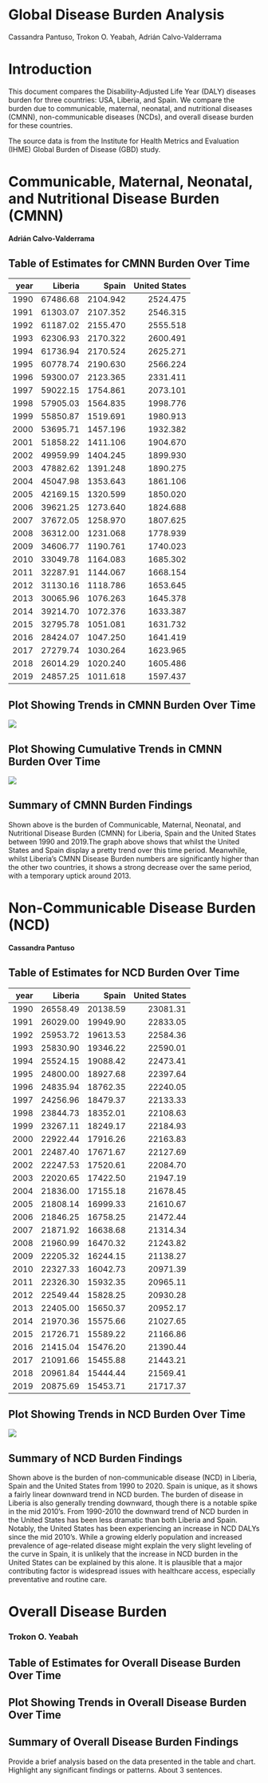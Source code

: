 Global Disease Burden Analysis
================
Cassandra Pantuso, Trokon O. Yeabah, Adrián Calvo-Valderrama

# Introduction

This document compares the Disability-Adjusted Life Year (DALY) diseases
burden for three countries: USA, Liberia, and Spain. We compare the
burden due to communicable, maternal, neonatal, and nutritional diseases
(CMNN), non-communicable diseases (NCDs), and overall disease burden for
these countries.

The source data is from the Institute for Health Metrics and Evaluation
(IHME) Global Burden of Disease (GBD) study.

# Communicable, Maternal, Neonatal, and Nutritional Disease Burden (CMNN)

#### Adrián Calvo-Valderrama

## Table of Estimates for CMNN Burden Over Time

| year |  Liberia |    Spain | United States |
|-----:|---------:|---------:|--------------:|
| 1990 | 67486.68 | 2104.942 |      2524.475 |
| 1991 | 61303.07 | 2107.352 |      2546.315 |
| 1992 | 61187.02 | 2155.470 |      2555.518 |
| 1993 | 62306.93 | 2170.322 |      2600.491 |
| 1994 | 61736.94 | 2170.524 |      2625.271 |
| 1995 | 60778.74 | 2190.630 |      2566.224 |
| 1996 | 59300.07 | 2123.365 |      2331.411 |
| 1997 | 59022.15 | 1754.861 |      2073.101 |
| 1998 | 57905.03 | 1564.835 |      1998.776 |
| 1999 | 55850.87 | 1519.691 |      1980.913 |
| 2000 | 53695.71 | 1457.196 |      1932.382 |
| 2001 | 51858.22 | 1411.106 |      1904.670 |
| 2002 | 49959.99 | 1404.245 |      1899.930 |
| 2003 | 47882.62 | 1391.248 |      1890.275 |
| 2004 | 45047.98 | 1353.643 |      1861.106 |
| 2005 | 42169.15 | 1320.599 |      1850.020 |
| 2006 | 39621.25 | 1273.640 |      1824.688 |
| 2007 | 37672.05 | 1258.970 |      1807.625 |
| 2008 | 36312.00 | 1231.068 |      1778.939 |
| 2009 | 34606.77 | 1190.761 |      1740.023 |
| 2010 | 33049.78 | 1164.083 |      1685.302 |
| 2011 | 32287.91 | 1144.067 |      1668.154 |
| 2012 | 31130.16 | 1118.786 |      1653.645 |
| 2013 | 30065.96 | 1076.263 |      1645.378 |
| 2014 | 39214.70 | 1072.376 |      1633.387 |
| 2015 | 32795.78 | 1051.081 |      1631.732 |
| 2016 | 28424.07 | 1047.250 |      1641.419 |
| 2017 | 27279.74 | 1030.264 |      1623.965 |
| 2018 | 26014.29 | 1020.240 |      1605.486 |
| 2019 | 24857.25 | 1011.618 |      1597.437 |

## Plot Showing Trends in CMNN Burden Over Time

![](daly_report_PARENT_files/figure-gfm/unnamed-chunk-8-1.png)<!-- -->

## Plot Showing Cumulative Trends in CMNN Burden Over Time

![](daly_report_PARENT_files/figure-gfm/unnamed-chunk-9-1.png)<!-- -->

## Summary of CMNN Burden Findings

Shown above is the burden of Communicable, Maternal, Neonatal, and
Nutritional Disease Burden (CMNN) for Liberia, Spain and the United
States between 1990 and 2019.The graph above shows that whilst the
United States and Spain display a pretty trend over this time period.
Meanwhile, whilst Liberia’s CMNN Disease Burden numbers are
significantly higher than the other two countries, it shows a strong
decrease over the same period, with a temporary uptick around 2013.

# Non-Communicable Disease Burden (NCD)

#### Cassandra Pantuso

## Table of Estimates for NCD Burden Over Time

| year |  Liberia |    Spain | United States |
|-----:|---------:|---------:|--------------:|
| 1990 | 26558.49 | 20138.59 |      23081.31 |
| 1991 | 26029.00 | 19949.90 |      22833.05 |
| 1992 | 25953.72 | 19613.53 |      22584.36 |
| 1993 | 25830.90 | 19346.22 |      22590.01 |
| 1994 | 25524.15 | 19088.42 |      22473.41 |
| 1995 | 24800.00 | 18927.68 |      22397.64 |
| 1996 | 24835.94 | 18762.35 |      22240.05 |
| 1997 | 24256.96 | 18479.37 |      22133.33 |
| 1998 | 23844.73 | 18352.01 |      22108.63 |
| 1999 | 23267.11 | 18249.17 |      22184.93 |
| 2000 | 22922.44 | 17916.26 |      22163.83 |
| 2001 | 22487.40 | 17671.67 |      22127.69 |
| 2002 | 22247.53 | 17520.61 |      22084.70 |
| 2003 | 22020.65 | 17422.50 |      21947.19 |
| 2004 | 21836.00 | 17155.18 |      21678.45 |
| 2005 | 21808.14 | 16999.33 |      21610.67 |
| 2006 | 21846.25 | 16758.25 |      21472.44 |
| 2007 | 21871.92 | 16638.68 |      21314.34 |
| 2008 | 21960.99 | 16470.32 |      21243.82 |
| 2009 | 22205.32 | 16244.15 |      21138.27 |
| 2010 | 22327.33 | 16042.73 |      20971.39 |
| 2011 | 22326.30 | 15932.35 |      20965.11 |
| 2012 | 22549.44 | 15828.25 |      20930.28 |
| 2013 | 22405.00 | 15650.37 |      20952.17 |
| 2014 | 21970.36 | 15575.66 |      21027.65 |
| 2015 | 21726.71 | 15589.22 |      21166.86 |
| 2016 | 21415.04 | 15476.20 |      21390.44 |
| 2017 | 21091.66 | 15455.88 |      21443.21 |
| 2018 | 20961.84 | 15444.44 |      21569.41 |
| 2019 | 20875.69 | 15453.71 |      21717.37 |

## Plot Showing Trends in NCD Burden Over Time

![](daly_report_PARENT_files/figure-gfm/unnamed-chunk-19-1.png)<!-- -->

## Summary of NCD Burden Findings

Shown above is the burden of non-communicable disease (NCD) in Liberia,
Spain and the United States from 1990 to 2020. Spain is unique, as it
shows a fairly linear downward trend in NCD burden. The burden of
disease in Liberia is also generally trending downward, though there is
a notable spike in the mid 2010’s. From 1990-2010 the downward trend of
NCD burden in the United States has been less dramatic than both Liberia
and Spain. Notably, the United States has been experiencing an increase
in NCD DALYs since the mid 2010’s. While a growing elderly population
and increased prevalence of age-related disease might explain the very
slight leveling of the curve in Spain, it is unlikely that the increase
in NCD burden in the United States can be explained by this alone. It is
plausible that a major contributing factor is widespread issues with
healthcare access, especially preventative and routine care.

# Overall Disease Burden

### Trokon O. Yeabah

## Table of Estimates for Overall Disease Burden Over Time

## Plot Showing Trends in Overall Disease Burden Over Time

## Summary of Overall Disease Burden Findings

Provide a brief analysis based on the data presented in the table and
chart. Highlight any significant findings or patterns. About 3
sentences.
